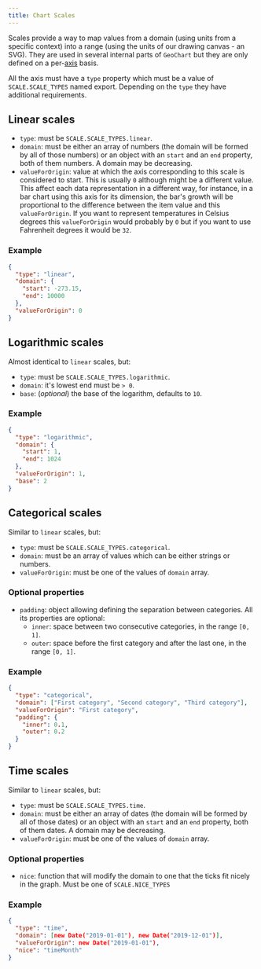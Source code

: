 ```yaml
---
title: Chart Scales
---
```


Scales provide a way to map values from a domain (using units from a specific
context) into a range (using the units of our drawing canvas - an SVG). They
are used in several internal parts of `GeoChart` but they are only defined on a
per-[axis](./#/Elements/Charts?id=axes) basis.

All the axis must have a `type` property which must be a value of
`SCALE.SCALE_TYPES` named export. Depending on the `type` they have additional
requirements.

## Linear scales

- `type`: must be `SCALE.SCALE_TYPES.linear`.
- `domain`: must be either an array of numbers (the domain will be formed by all
of those numbers) or an object with an `start` and an `end` property, both of
them numbers. A domain may be decreasing.
- `valueForOrigin`: value at which the axis corresponding to this scale is
considered to start. This is usually `0` although might be a different value.
This affect each data representation in a different way, for instance, in a bar
chart using this axis for its dimension, the bar's growth will be proportional
to the difference between the item value and this `valueForOrigin`. If you want
to represent temperatures in Celsius degrees this `valueForOrigin` would
probably by `0` but if you want to use Fahrenheit degrees it would be `32`.

### Example

```json
{
  "type": "linear",
  "domain": {
    "start": -273.15,
    "end": 10000
  },
  "valueForOrigin": 0
}
```

## Logarithmic scales

Almost identical to `linear` scales, but:

- `type`: must be `SCALE.SCALE_TYPES.logarithmic`.
- `domain`: it's lowest end must be `> 0`.
- `base`: (_optional_) the base of the logarithm, defaults to `10`.

### Example

```json
{
  "type": "logarithmic",
  "domain": {
    "start": 1,
    "end": 1024
  },
  "valueForOrigin": 1,
  "base": 2
}
```

## Categorical scales

Similar to `linear` scales, but:

- `type`: must be `SCALE.SCALE_TYPES.categorical`.
- `domain`: must be an array of values which can be either strings or numbers.
- `valueForOrigin`: must be one of the values of `domain` array.

### Optional properties

- `padding`: object allowing defining the separation between categories. All its
properties are optional:
  - `inner`: space between two consecutive categories, in the range `[0, 1]`.
  - `outer`: space before the first category and after the last one, in the
  range `[0, 1]`.

### Example

```json
{
  "type": "categorical",
  "domain": ["First category", "Second category", "Third category"],
  "valueForOrigin": "First category",
  "padding": {
    "inner": 0.1,
    "outer": 0.2
  }
}
```

## Time scales

Similar to `linear` scales, but:

- `type`: must be `SCALE.SCALE_TYPES.time`.
- `domain`: must be either an array of dates (the domain will be formed by all
of those dates) or an object with an `start` and an `end` property, both of
them dates. A domain may be decreasing.
- `valueForOrigin`: must be one of the values of `domain` array.

### Optional properties

- `nice`: function that will modify the domain to one that the ticks fit nicely
in the graph. Must be one of `SCALE.NICE_TYPES`

### Example

```json
{
  "type": "time",
  "domain": [new Date("2019-01-01"), new Date("2019-12-01")],
  "valueForOrigin": new Date("2019-01-01"),
  "nice": "timeMonth"
}
```
